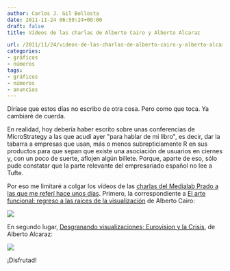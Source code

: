 ```yaml
---
author: Carlos J. Gil Bellosta
date: 2011-11-24 06:59:24+00:00
draft: false
title: Vídeos de las charlas de Alberto Cairo y Alberto Alcaraz

url: /2011/11/24/videos-de-las-charlas-de-alberto-cairo-y-alberto-alcaraz/
categories:
- gráficos
- números
tags:
- gráficos
- números
- anuncios
---
```


Diríase que estos días no escribo de otra cosa. Pero como que toca. Ya cambiaré de cuerda.

En realidad, hoy debería haber escrito sobre unas conferencias de MicroStrategy a las que acudí ayer "para hablar de mi libro", es decir, dar la tabarra a empresas que usan, más o menos subrepticiamente R en sus productos para que sepan que existe una asociación de usuarios en ciernes y, con un poco de suerte, aflojen algún billete. Porque, aparte de eso, sólo pude constatar que la parte relevante del empresariado español no lee a Tufte.

Por eso me limitaré a colgar los vídeos de las [charlas del Medialab Prado a las que me referí hace unos días](http://www.datanalytics.com/blog/2011/11/22/grupo-de-trabajo-sobre-periodismo-de-datos-en-madrid/). Primero, la correspondiente a [El arte funcional: regreso a las raíces de la visualización](http://medialab-prado.es/article/el_arte_funcional) de Alberto Cairo:

[![](/wp-uploads/2011/11/medialab_prado_cairo.png)
](http://medialab-prado.es/article/el_arte_funcional)

En segundo lugar, [Desgranando visualizaciones; Eurovision y la Crisis](http://medialab-prado.es/article/desgranando_visualizaciones), de Alberto Alcaraz:

[![](/wp-uploads/2011/11/medialab_prado_alcaraz.png)
](http://medialab-prado.es/article/desgranando_visualizaciones)

¡Disfrutad!
